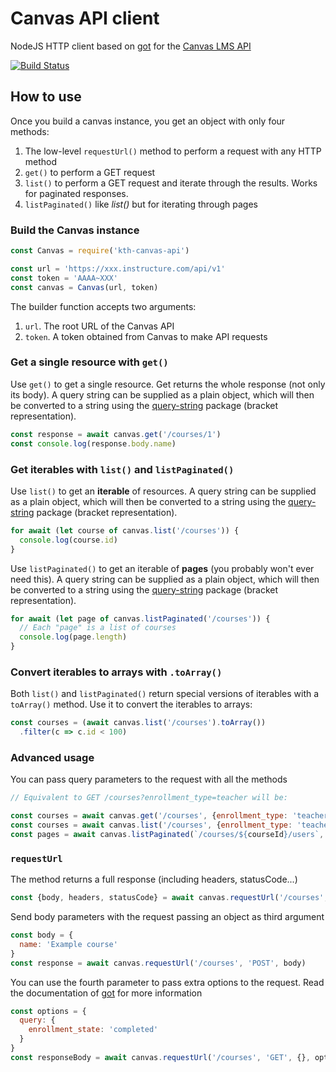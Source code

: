 # Canvas API client

NodeJS HTTP client based on [got](https://github.com/sindresorhus/got) for the [Canvas LMS API](https://canvas.instructure.com/doc/api/)

[![Build Status](https://travis-ci.org/KTH/canvas-api.svg?branch=master)](https://travis-ci.org/KTH/canvas-api)


## How to use

Once you build a canvas instance, you get an object with only four methods:

1. The low-level `requestUrl()` method to perform a request with any HTTP method
2. `get()` to perform a GET request
3. `list()` to perform a GET request and iterate through the results. Works for paginated responses.
4. `listPaginated()` like *list()* but for iterating through pages

### Build the Canvas instance

``` js
const Canvas = require('kth-canvas-api')

const url = 'https://xxx.instructure.com/api/v1'
const token = 'AAAA~XXX'
const canvas = Canvas(url, token)
```

The builder function accepts two arguments:

1. `url`. The root URL of the Canvas API
2. `token`. A token obtained from Canvas to make API requests

### Get a single resource with `get()`

Use `get()` to get a single resource. Get returns the whole response (not only its body). A query string can be supplied as a plain object, which will then be converted to a string using the [query-string](https://github.com/sindresorhus/query-string) package (bracket representation).

``` js
const response = await canvas.get('/courses/1')
const console.log(response.body.name)
```

### Get iterables with `list()` and `listPaginated()`

Use `list()` to get an **iterable** of resources. A query string can be supplied as a plain object, which will then be converted to a string using the [query-string](https://github.com/sindresorhus/query-string) package (bracket representation).

``` js
for await (let course of canvas.list('/courses')) {
  console.log(course.id)
}
```

Use `listPaginated()` to get an iterable of **pages** (you probably won't ever need this). A query string can be supplied as a plain object, which will then be converted to a string using the [query-string](https://github.com/sindresorhus/query-string) package (bracket representation).

```js
for await (let page of canvas.listPaginated('/courses')) {
  // Each "page" is a list of courses
  console.log(page.length)
}

```

### Convert iterables to arrays with `.toArray()`

Both `list()` and `listPaginated()` return special versions of iterables with a `toArray()` method. Use it to convert the iterables to arrays:

``` javascript
const courses = (await canvas.list('/courses').toArray())
  .filter(c => c.id < 100)
```


### Advanced usage

You can pass query parameters to the request with all the methods

```js
// Equivalent to GET /courses?enrollment_type=teacher will be:

const courses = await canvas.get('/courses', {enrollment_type: 'teacher'})
const courses = await canvas.list('/courses', {enrollment_type: 'teacher'})
const pages = await canvas.listPaginated(`/courses/${courseId}/users`, new URLSearchParams([['include[]', 'avatar_url'], ['include[]', 'uuid']]))

```

### `requestUrl`

The method returns a full response (including headers, statusCode...)

```js
const {body, headers, statusCode} = await canvas.requestUrl('/courses', 'POST')
```

Send body parameters with the request passing an object as third argument

```js
const body = {
  name: 'Example course'
}
const response = await canvas.requestUrl('/courses', 'POST', body)

```

You can use the fourth parameter to pass extra options to the request. Read the documentation of [got](https://github.com/sindresorhus/got) for more information

``` js
const options = {
  query: {
    enrollment_state: 'completed'
  }
}
const responseBody = await canvas.requestUrl('/courses', 'GET', {}, options)
```
